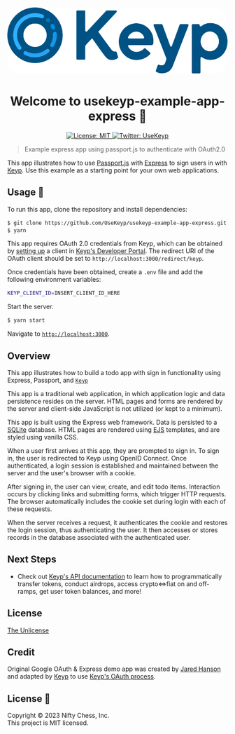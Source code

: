 <h1 align="center"><img width="600" style="border-radius: 30px;" src="https://raw.githubusercontent.com/UseKeyp/.github/main/Keyp-Logo-Color.svg"/></h1>
<h1 align="center">Welcome to usekeyp-example-app-express 👋</h1>
<p align="center">
  <a href="#" target="_blank">
    <img alt="License: MIT" src="https://img.shields.io/badge/License-MIT-blue.svg" />
  </a>
  <a href="https://twitter.com/UseKeyp" target="_blank">
    <img alt="Twitter: UseKeyp" src="https://img.shields.io/twitter/follow/UseKeyp.svg?style=social" />
  </a>
</p>

> Example express app using passport.js to authenticate with OAuth2.0

This app illustrates how to use [Passport.js](https://www.passportjs.org/) with
[Express](https://expressjs.com/) to sign users in with [Keyp](https://www.usekeyp.com/).
Use this example as a starting point for your own web applications.

## Usage 📖

To run this app, clone the repository and install dependencies:

```bash
$ git clone https://github.com/UseKeyp/usekeyp-example-app-express.git
$ yarn 
```

This app requires OAuth 2.0 credentials from Keyp, which can be obtained by
[setting up](https://docs.usekeyp.com/oauth)
a client in [Keyp's Developer Portal](https://dev.usekeyp.com).
The redirect URI of the OAuth client should be set to `http://localhost:3000/redirect/keyp`.

Once credentials have been obtained, create a `.env` file and add the following
environment variables:

```bash
KEYP_CLIENT_ID=INSERT_CLIENT_ID_HERE
```

Start the server.

```bash
$ yarn start
```

Navigate to [`http://localhost:3000`](http://localhost:3000).

## Overview

This app illustrates how to build a todo app with sign in functionality using
Express, Passport, and [`Keyp`](https://www.usekeyp.com/)

This app is a traditional web application, in which application logic and data
persistence resides on the server. HTML pages and forms are rendered by the
server and client-side JavaScript is not utilized (or kept to a minimum).

This app is built using the Express web framework. Data is persisted to a
[SQLite](https://www.sqlite.org/) database. HTML pages are rendered using [EJS](https://ejs.co/)
templates, and are styled using vanilla CSS.

When a user first arrives at this app, they are prompted to sign in. To sign
in, the user is redirected to Keyp using OpenID Connect. Once authenticated,
a login session is established and maintained between the server and the user's
browser with a cookie.

After signing in, the user can view, create, and edit todo items. Interaction
occurs by clicking links and submitting forms, which trigger HTTP requests.
The browser automatically includes the cookie set during login with each of
these requests.

When the server receives a request, it authenticates the cookie and restores the
login session, thus authenticating the user. It then accesses or stores records
in the database associated with the authenticated user.

## Next Steps

- Check out [Keyp's API documentation](https://docs.usekeyp.com/api) to learn
  how to programmatically transfer tokens, conduct airdrops, access crypto⇔fiat on and off-ramps, get user token balances, and more! 

## License

[The Unlicense](https://opensource.org/licenses/unlicense)

## Credit

Original Google OAuth & Express demo app was created by [Jared Hanson](https://www.jaredhanson.me/) and 
adapted by [Keyp](https://www.usekeyp.com/) to use [Keyp's OAuth process](https://docs.usekeyp.com/oauth).

## License 📝

Copyright © 2023 Nifty Chess, Inc.<br />
This project is MIT licensed.

[sponsor-keyp]: https://UseKeyp.com
